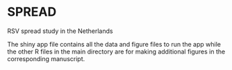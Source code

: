 # SPREAD
RSV spread study in the Netherlands

The shiny app file contains all the data and figure files to run the app while the other R files in the main directory are for making additional figures
in the corresponding manuscript.

